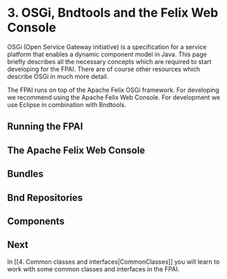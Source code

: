 # 3. OSGi, Bndtools and the Felix Web Console
OSGi (Open Service Gateway initiative) is a specification for a service platform that enables a dynamic component model in Java. This page briefly describes all the necessary concepts which are required to start developing for the FPAI. There are of course other resources which describe OSGi in much more detail.

The FPAI runs on top of the Apache Felix OSGi framework. For developing we recommend using the Apache Felix Web Console. For development we use Eclipse in combination with Bndtools.

## Running the FPAI

## The Apache Felix Web Console

## Bundles

## Bnd Repositories

## Components

## Next
In [[4. Common classes and interfaces|CommonClasses]] you will learn to work with some common classes and interfaces in the FPAI.